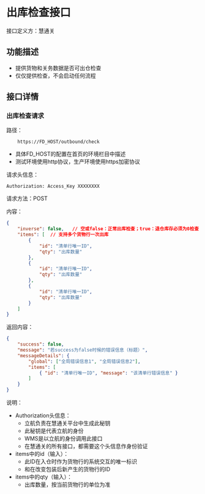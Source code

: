 # 出库检查接口

接口定义方：慧通关

## 功能描述

* 提供货物和关务数据是否可出仓检查
* 仅仅提供检查，不会启动任何流程

## 接口详情

### 出库检查请求

路径：

```
    https://FD_HOST/outbound/check
```

* 具体FD_HOST的配置在首页的环境栏目中描述
* 测试环境使用http协议，生产环境使用https加密协议

请求头信息：

```
Authorization: Access_Key XXXXXXXX
```

请求方法：POST

内容：

```json
{
    "inverse": false,   // 空或false：正常出库检查；true：退仓库存必须为0检查
    "items": [  // 支持多个货物行一次出库
        {
            "id": "清单行唯一ID",
            "qty": "出库数量"
        },
        {
            "id": "清单行唯一ID",
            "qty": "出库数量"
        },
        {
            "id": "清单行唯一ID",
            "qty": "出库数量"
        }
    ]
}
```

返回内容：

```json
{
    "success": false,
    "message": "若success为false时候的错误信息（标题）",
    "messageDetails": {
        "global": ["全局错误信息1", "全局错误信息2"],
        "items": [ 
            { "id": "清单行唯一ID", "message": "该清单行错误信息" }
        ]
    }
}
```

说明：

* Authorization头信息：
    * 立航负责在慧通关平台中生成此秘钥
    * 此秘钥是代表立航的身份
    * WMS是以立航的身份调用此接口
    * 在慧通关的所有接口，都需要这个头信息作身份验证
* items中的id（输入）：
    * 此ID在入仓时作为货物行的系统交互的唯一标识
    * 和在改变包装后新产生的货物行的ID
* items中的qty（输入）：
    * 出库数量，按当前货物行的单位为准
    
  
